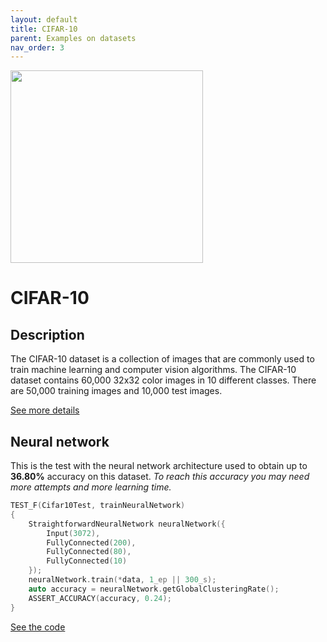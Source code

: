 ```yaml
---
layout: default
title: CIFAR-10
parent: Examples on datasets
nav_order: 3
---
```


<p >
    <img src="{{site.baseurl}}/assets/images/examples/cifar_10.png" att="CIFAR-10" width="308px" class="center"/>
</p>

# CIFAR-10

## Description

The CIFAR-10 dataset is a collection of images that are commonly used to train machine learning and computer vision algorithms. The CIFAR-10 dataset contains 60,000 32x32 color images in 10 different classes. There are 50,000 training images and 10,000 test images.

[See more details](https://www.cs.toronto.edu/~kriz/cifar.html)

## Neural network 

This is the test with the neural network architecture used to obtain up to **36.80%** accuracy on this dataset.
_To reach this accuracy you may need more attempts and more learning time._


```cpp
TEST_F(Cifar10Test, trainNeuralNetwork)
{
    StraightforwardNeuralNetwork neuralNetwork({
        Input(3072),
        FullyConnected(200),
        FullyConnected(80),
        FullyConnected(10)
    });
    neuralNetwork.train(*data, 1_ep || 300_s);
    auto accuracy = neuralNetwork.getGlobalClusteringRate();
    ASSERT_ACCURACY(accuracy, 0.24);
}
```

[See the code](https://github.com/MatthieuHernandez/StraightforwardNeuralNetwork/blob/master/tests/dataset_tests/CIFAR-10/Cifar10Test.cpp)